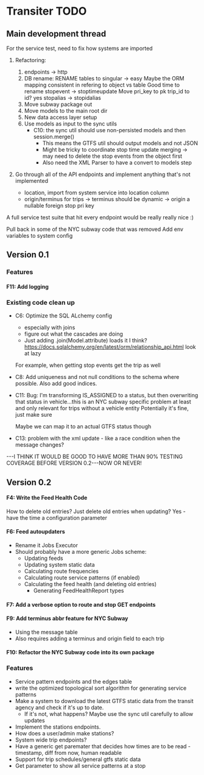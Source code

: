 # Transiter TODO

## Main development thread

For the service test, need to fix how systems are imported

   
1. Refactoring:
    1. endpoints -> http
    1. DB rename:
        RENAME tables to singular -> easy
        Maybe the ORM mapping consistent in refering to object vs table
        Good time to rename stopevent -> stoptimeupdate
        Move pri_key to pk
        trip_id to id? yes
        stopalias -> stopidalias
    1. Move subway package out
    1. Move models to the main root dir
    1. New data access layer setup
    1. Use models as input to the sync utils 
        - C10: the sync util should use non-persisted models and then session.merge()
            - This means the GTFS util should output models and not JSON
            - Might be tricky to coordinate stop time update merging -> may need to 
                delete the stop events from the object first
            - Also need the XML Parser to have a convert to models step
            
  
1. Go through all of the API endpoints and implement anything that's
    not implemented
    - location, import from system service into location column
    - origin/terminus for trips 
        -> terminus should be dynamic
        -> origin a nullable foreign stop pri key



A full service test suite that hit every endpoint would be really really nice :)


Pull back in some of the NYC subway code that was removed
Add env variables to system config

## Version 0.1
    
### Features

#### F11: Add logging



### Existing code clean up
- C6: Optimize the SQL ALchemy config
    - especially with joins
    - figure out what the cascades are doing
    - Just adding .join(Model.attribute) loads it I think?
    https://docs.sqlalchemy.org/en/latest/orm/relationship_api.html
    look at lazy
    
    For example, when getting stop events get the trip as well
- C8: Add uniqueness and not null conditions to the schema
    where possible. Also add good indices.
  

- C11:
Bug: I'm transforming IS_ASSIGNED to a status, 
    but then overwriting that status in vehicle...this is an NYC subway specific
    problem at least and only relevant for trips without a vehicle entity
    Potentially it's fine, just make sure
    
    Maybe we can map it to an actual GTFS status though
- C13:
    problem with the xml update - like a race condition when the message changes?




---I THINK IT WOULD BE GOOD TO HAVE MORE THAN 90% TESTING COVERAGE
BEFORE VERSION 0.2---NOW OR NEVER!


## Version 0.2


#### F4: Write the Feed Health Code
How to delete old entries?
Just delete old entries when updating?
Yes - have the time a configuration parameter

#### F6: Feed autoupdaters
- Rename it Jobs Executor   
- Should probably have a more generic Jobs scheme:
    - Updating feeds
    - Updating system static data
    - Calculating route frequencies
    - Calculating route service patterns (if enabled)
    - Calculating the feed health (and deleting old entries)
        - Generating FeedHealthReport types
    
#### F7: Add a verbose option to route and stop GET endpoints

#### F9: Add terminus abbr feature for NYC Subway
- Using the message table
- Also requires adding a terminus and origin field to each trip

#### F10: Refactor the NYC Subway code into its own package
   
### Features
- Service pattern endpoints and the edges table
- write the optimized topological 
sort algorithm for generating service patterns
- Make a system to download the latest GTFS static data 
    from the transit agency
    and check if it's up to date.
    - If it's not, what happens? 
    Maybe use the sync util carefully to allow updates
- Implement the stations endpoints.
- How does a user/admin make stations?
- System wide trip endpoints?
- Have a generic get paremater that decides how times are to be read -
    timestamp, diff from now, human readable
- Support for trip schedules/general gtfs static data
- Get parameter to show all service patterns at a stop


    
